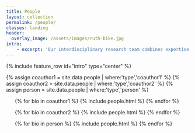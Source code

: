 ```yaml
---
title: People
layout: collection
permalink: /people/
classes: landing
header:
  overlay_image: /assets/images/ruth-bike.jpg
intro:
    - excerpt: 'Our interdisciplinary research team combines expertise in algorithms, networking, programming languages, systems, and verification.'
---
```


{% include feature_row id="intro" type="center" %}

{% assign coauthor1 = site.data.people | where:'type','coauthor1' %}
{% assign coauthor2 = site.data.people | where:'type','coauthor2' %}
{% assign person = site.data.people | where:'type','person' %}



<div class="container">
             <div class="row">
               <div class="col-sm-4 col-sm-offset-2">
                  <div class="team-member">
                      <ul>        
                        {% for bio in coauthor1 %}
                        {% include people.html %}
                        {% endfor %}
                     </ul>
                     <ul>        
                        {% for bio in coauthor2 %}
                        {% include people.html %}
                        {% endfor %}
                     </ul>
                </div>
              </div>
            </div>
          <div class="row">
            <div class="col-sm-2">
                <div class="team-member">
                  <ul>        
                    {% for bio in person %}
                    {% include people.html %}
                    {% endfor %}
                 </ul>
              </div>
            </div>
          </div>
</div>
